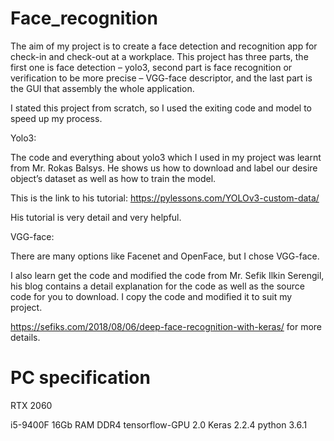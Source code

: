# Face_recognition

The aim of my project is to create a face detection and recognition app for check-in and check-out at a workplace. This project has three parts, the first one is face detection – yolo3, second part is face recognition or verification to be more precise – VGG-face descriptor, and the last part is the GUI that assembly the whole application.

I stated this project from scratch, so I used the exiting code and model to speed up my process. 

Yolo3:

The code and everything about yolo3 which I used in my project was learnt from Mr. Rokas Balsys. He shows us how to download and label our desire object’s dataset as well as how to train the model.

This is the link to his tutorial: https://pylessons.com/YOLOv3-custom-data/

His tutorial is very detail and very helpful.

VGG-face:

There are many options like Facenet and OpenFace, but I chose VGG-face.

I also learn get the code and modified the code from Mr. Sefik Ilkin Serengil, his blog contains a detail explanation for the code as well as the source code for you to download. I copy the code and modified it to suit my project.

https://sefiks.com/2018/08/06/deep-face-recognition-with-keras/ for more details.

# PC specification
RTX 2060

i5-9400F
16Gb RAM DDR4
tensorflow-GPU 2.0
Keras 2.2.4
python 3.6.1



